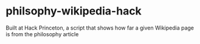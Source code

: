 # philsophy-wikipedia-hack
Built at Hack Princeton, a script that shows how far a given Wikipedia page is from the philosophy article 

